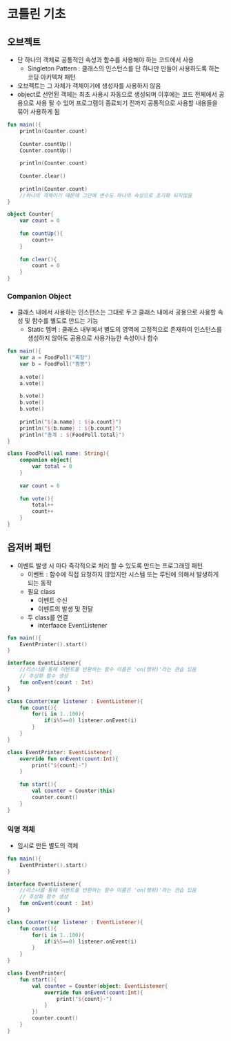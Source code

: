 # 코틀린 기초



## 오브젝트

- 단 하나의 객체로 공통적인 속성과 함수를 사용해야 하는 코드에서 사용
  - Singleton Pattern : 클래스의 인스턴스를 단 하나만 만들어 사용하도록 하는 코딩 아키텍쳐 패턴
- 오브젝트는 그 자체가 객체이기에 생성자를 사용하지 않음 
- object로 선언된 객체는 최초 사용시 자동으로 생성되며 이후에는 코드 전체에서 공용으로 사용 될 수 있어 프로그램이 종료되기 전까지 공통적으로 사용할 내용들을 묶어 사용하게 됨 



```kotlin
fun main(){
    println(Counter.count)
    
    Counter.countUp()
    Counter.countUp()
    
    println(Counter.count)
    
    Counter.clear()
    
    println(Counter.count)
    //하나의 객체이기 때문에 그안에 변수도 하나의 속성으로 초기화 되지않음
}

object Counter{
    var count = 0 
    
    fun countUp(){
        count++
    }
    
    fun clear(){
        count = 0
    }
}
```



### Companion Object

- 클래스 내에서 사용하는 인스턴스는 그대로 두고 클래스 내에서 공용으로 사용할 속성 및 함수를 별도로 만드는 기능 
  - Static 멤버 : 클래스 내부에서 별도의 영역에 고정적으로 존재하여 인스턴스를 생성하지 않아도 공용으로 사용가능한 속성이나 함수 



```kotlin
fun main(){
    var a = FoodPoll("짜장")
    var b = FoodPoll("짬뽕")
    
    a.vote()
    a.vote()
    
    b.vote()
    b.vote()
    b.vote()
    
    println("${a.name} : ${a.count}")
    println("${b.name} : ${b.count}")
    println("총계 : ${FoodPoll.total}")
}

class FoodPoll(val name: String){
    companion object{
        var total = 0
    }
    
    var count = 0
    
    fun vote(){
        total++
        count++ 
    }
}
```





## 옵저버 패턴

- 이벤트 발생 시 마다 즉각적으로 처리 할 수 있도록 만드는 프로그래밍 패턴 
  - 이벤트 : 함수에 직접 요청하지 않았지만 시스템  또는  루틴에 의해서 발생하게 되는 동작 
  - 필요 class
    - 이벤트 수신
    - 이벤트의 발생 및 전달 
  - 두 class를 연결
    - interfaace EventListener



```kotlin
fun main(){
    EventPrinter().start()
}

interface EventListener{
    //리스너를 통해 이벤트를 반환하는 함수 이름은 'on(행위)'라는 관습 있음
    // 추상화 함수 생성
    fun onEvent(count : Int)
}

class Counter(var listener : EventListener){
    fun count(){
        for(i in 1..100){
            if(i%5==0) listener.onEvent(i)
        }
    }
}

class EventPrinter: EventListener{
    override fun onEvent(count:Int){
        print("${count}-")
    }
    
    fun start(){
        val counter = Counter(this)
        counter.count()
    }
}
```



### 익명 객체

- 임시로 만든 별도의 객체



```kotlin
fun main(){
    EventPrinter().start()
}

interface EventListener{
    //리스너를 통해 이벤트를 반환하는 함수 이름은 'on(행위)'라는 관습 있음
    // 추상화 함수 생성
    fun onEvent(count : Int)
}

class Counter(var listener : EventListener){
    fun count(){
        for(i in 1..100){
            if(i%5==0) listener.onEvent(i)
        }
    }
}

class EventPrinter{
    fun start(){
        val counter = Counter(object: EventListener{
            override fun onEvent(count:Int){
                print("${count}-")
            }
        })
        counter.count()
    }
}
```

